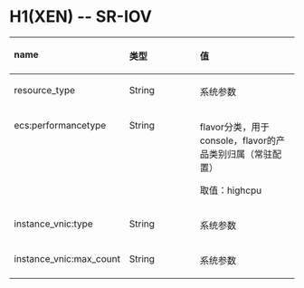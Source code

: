 # H1\(XEN\) -- SR-IOV<a name="ZH-CN_TOPIC_0114103991"></a>

<a name="zh-cn_topic_0114079812_table12869603"></a>
<table><thead align="left"><tr id="zh-cn_topic_0114079812_row5973303"><th class="cellrowborder" valign="top" width="33%" id="mcps1.1.4.1.1"><p id="zh-cn_topic_0114079812_p14075498"><a name="zh-cn_topic_0114079812_p14075498"></a><a name="zh-cn_topic_0114079812_p14075498"></a>name</p>
</th>
<th class="cellrowborder" valign="top" width="28.000000000000004%" id="mcps1.1.4.1.2"><p id="zh-cn_topic_0114079812_p66373591"><a name="zh-cn_topic_0114079812_p66373591"></a><a name="zh-cn_topic_0114079812_p66373591"></a>类型</p>
</th>
<th class="cellrowborder" valign="top" width="39%" id="mcps1.1.4.1.3"><p id="zh-cn_topic_0114079812_p7551780"><a name="zh-cn_topic_0114079812_p7551780"></a><a name="zh-cn_topic_0114079812_p7551780"></a>值</p>
</th>
</tr>
</thead>
<tbody><tr id="zh-cn_topic_0114079812_row7714425"><td class="cellrowborder" valign="top" width="33%" headers="mcps1.1.4.1.1 "><p id="zh-cn_topic_0114079812_p20888703"><a name="zh-cn_topic_0114079812_p20888703"></a><a name="zh-cn_topic_0114079812_p20888703"></a>resource_type</p>
</td>
<td class="cellrowborder" valign="top" width="28.000000000000004%" headers="mcps1.1.4.1.2 "><p id="zh-cn_topic_0114079812_p14263389"><a name="zh-cn_topic_0114079812_p14263389"></a><a name="zh-cn_topic_0114079812_p14263389"></a>String</p>
</td>
<td class="cellrowborder" valign="top" width="39%" headers="mcps1.1.4.1.3 "><p id="zh-cn_topic_0114079812_p14483900"><a name="zh-cn_topic_0114079812_p14483900"></a><a name="zh-cn_topic_0114079812_p14483900"></a>系统参数</p>
</td>
</tr>
<tr id="zh-cn_topic_0114079812_row63246244"><td class="cellrowborder" valign="top" width="33%" headers="mcps1.1.4.1.1 "><p id="zh-cn_topic_0114079812_p22672102"><a name="zh-cn_topic_0114079812_p22672102"></a><a name="zh-cn_topic_0114079812_p22672102"></a>ecs:performancetype</p>
</td>
<td class="cellrowborder" valign="top" width="28.000000000000004%" headers="mcps1.1.4.1.2 "><p id="zh-cn_topic_0114079812_p24500989"><a name="zh-cn_topic_0114079812_p24500989"></a><a name="zh-cn_topic_0114079812_p24500989"></a>String</p>
</td>
<td class="cellrowborder" valign="top" width="39%" headers="mcps1.1.4.1.3 "><p id="zh-cn_topic_0114079812_p38423121"><a name="zh-cn_topic_0114079812_p38423121"></a><a name="zh-cn_topic_0114079812_p38423121"></a>flavor分类，用于console，flavor的产品类别归属（常驻配置）</p>
<p id="zh-cn_topic_0114079812_p10263773"><a name="zh-cn_topic_0114079812_p10263773"></a><a name="zh-cn_topic_0114079812_p10263773"></a>取值：highcpu</p>
</td>
</tr>
<tr id="zh-cn_topic_0114079812_row25265097"><td class="cellrowborder" valign="top" width="33%" headers="mcps1.1.4.1.1 "><p id="zh-cn_topic_0114079812_p33206990"><a name="zh-cn_topic_0114079812_p33206990"></a><a name="zh-cn_topic_0114079812_p33206990"></a>instance_vnic:type</p>
</td>
<td class="cellrowborder" valign="top" width="28.000000000000004%" headers="mcps1.1.4.1.2 "><p id="zh-cn_topic_0114079812_p5411655"><a name="zh-cn_topic_0114079812_p5411655"></a><a name="zh-cn_topic_0114079812_p5411655"></a>String</p>
</td>
<td class="cellrowborder" valign="top" width="39%" headers="mcps1.1.4.1.3 "><p id="zh-cn_topic_0114079812_p35690909"><a name="zh-cn_topic_0114079812_p35690909"></a><a name="zh-cn_topic_0114079812_p35690909"></a>系统参数</p>
</td>
</tr>
<tr id="zh-cn_topic_0114079812_row52782726"><td class="cellrowborder" valign="top" width="33%" headers="mcps1.1.4.1.1 "><p id="zh-cn_topic_0114079812_p47542385"><a name="zh-cn_topic_0114079812_p47542385"></a><a name="zh-cn_topic_0114079812_p47542385"></a>instance_vnic:max_count</p>
</td>
<td class="cellrowborder" valign="top" width="28.000000000000004%" headers="mcps1.1.4.1.2 "><p id="zh-cn_topic_0114079812_p25727981"><a name="zh-cn_topic_0114079812_p25727981"></a><a name="zh-cn_topic_0114079812_p25727981"></a>String</p>
</td>
<td class="cellrowborder" valign="top" width="39%" headers="mcps1.1.4.1.3 "><p id="zh-cn_topic_0114079812_p3591713"><a name="zh-cn_topic_0114079812_p3591713"></a><a name="zh-cn_topic_0114079812_p3591713"></a>系统参数</p>
</td>
</tr>
</tbody>
</table>


